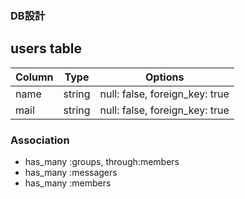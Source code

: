 ### DB設計

## users table

|Column|Type|Options|
|------|----|-------|
|name|string|null: false, foreign_key: true|
|mail|string|null: false, foreign_key: true|

### Association
- has_many :groups, through:members
- has_many :messagers
- has_many :members